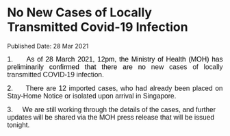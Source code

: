 <html>
    <meta http-equiv="Content-Type" content="text/html; charset=utf-8"/>
    <meta charset="utf-8"/>
    <title>No New Cases of Locally Transmitted Covid-19 Infection</title>
    <body><h1>No New Cases of Locally Transmitted Covid-19 Infection</h1>
    <p>Published Date: 28 Mar 2021</p> <p style="text-align: justify;"><span style="font-size: 16px; font-family: Arial;"><span><span style="color: black;">1.&nbsp; &nbsp; &nbsp;As of 28 March 2021, 12pm, </span></span></span><span style="font-size: 16px; font-family: Arial;"><span><span style="color: black;">the Ministry of Health (MOH) has preliminarily confirmed that there are no </span></span></span><span style="font-size: 16px; font-family: Arial;"><span>new cases of locally transmitted COVID-19 infection.</span></span><span style="font-size: 16px; font-family: Arial;"><span> </span></span></p> <p style="text-align: justify;"><span style="font-size: 16px; font-family: Arial;"><span style="color: black;">2.&nbsp; &nbsp; &nbsp;</span></span><span style="text-align: left; font-size: 16px; font-family: Arial;">There are 12 imported cases, who had already been placed on Stay-Home Notice or isolated upon arrival in Singapore</span><span style="text-align: left; font-size: 16px; font-family: Arial;">.</span></p><p><p><span style="font-size: 16px; font-family: Arial;">3.&nbsp; &nbsp; &nbsp;</span><span style="font-size: 16px; font-family: Arial;">We are still working through the details of the cases, and further updates will be shared via the MOH press release that will be issued tonight.</span></p></p></body>
</html>